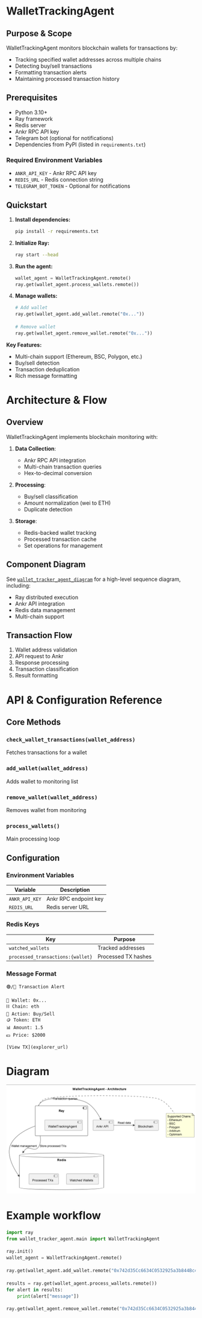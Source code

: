 # WalletTrackingAgent

## Purpose & Scope

WalletTrackingAgent monitors blockchain wallets for transactions by:

- Tracking specified wallet addresses across multiple chains
- Detecting buy/sell transactions
- Formatting transaction alerts
- Maintaining processed transaction history

## Prerequisites

- Python 3.10+
- Ray framework
- Redis server
- Ankr RPC API key
- Telegram bot (optional for notifications)
- Dependencies from PyPI (listed in `requirements.txt`)

### Required Environment Variables

- `ANKR_API_KEY` - Ankr RPC API key
- `REDIS_URL` - Redis connection string
- `TELEGRAM_BOT_TOKEN` - Optional for notifications

## Quickstart

1. **Install dependencies:**

   ```bash
   pip install -r requirements.txt
   ```

2. **Initialize Ray:**

   ```bash
   ray start --head
   ```

3. **Run the agent:**

   ```python
   wallet_agent = WalletTrackingAgent.remote()
   ray.get(wallet_agent.process_wallets.remote())
   ```

4. **Manage wallets:**

   ```python
   # Add wallet
   ray.get(wallet_agent.add_wallet.remote("0x..."))

   # Remove wallet
   ray.get(wallet_agent.remove_wallet.remote("0x..."))
   ```

**Key Features:**

- Multi-chain support (Ethereum, BSC, Polygon, etc.)
- Buy/sell detection
- Transaction deduplication
- Rich message formatting

# Architecture & Flow

## Overview

WalletTrackingAgent implements blockchain monitoring with:

1. **Data Collection**:
   - Ankr RPC API integration
   - Multi-chain transaction queries
   - Hex-to-decimal conversion

2. **Processing**:
   - Buy/sell classification
   - Amount normalization (wei to ETH)
   - Duplicate detection

3. **Storage**:
   - Redis-backed wallet tracking
   - Processed transaction cache
   - Set operations for management

## Component Diagram

See [`wallet_tracker_agent_diagram`](images/diagrams/wallet_tracker_agent.png) for a high-level sequence diagram, including:

- Ray distributed execution
- Ankr API integration
- Redis data management
- Multi-chain support

## Transaction Flow

1. Wallet address validation
2. API request to Ankr
3. Response processing
4. Transaction classification
5. Result formatting

# API & Configuration Reference

## Core Methods

### `check_wallet_transactions(wallet_address)`

Fetches transactions for a wallet

### `add_wallet(wallet_address)`

Adds wallet to monitoring list

### `remove_wallet(wallet_address)`

Removes wallet from monitoring

### `process_wallets()`

Main processing loop

## Configuration

### Environment Variables

| Variable       | Description           |
| -------------- | --------------------- |
| `ANKR_API_KEY` | Ankr RPC endpoint key |
| `REDIS_URL`    | Redis server URL      |

### Redis Keys

| Key                               | Purpose             |
| --------------------------------- | ------------------- |
| `watched_wallets`                 | Tracked addresses   |
| `processed_transactions:{wallet}` | Processed TX hashes |

### Message Format

```
🟢/🔴 Transaction Alert

🔗 Wallet: 0x...
⛓️ Chain: eth
💱 Action: Buy/Sell
🪙 Token: ETH
📊 Amount: 1.5
💵 Price: $2000

[View TX](explorer_url)
```

# Diagram

![wallet_tracker_agent.png](images/diagrams/wallet_tracker_agent.png)

# Example workflow

```python
import ray
from wallet_tracker_agent.main import WalletTrackingAgent

ray.init()
wallet_agent = WalletTrackingAgent.remote()

ray.get(wallet_agent.add_wallet.remote("0x742d35Cc6634C0532925a3b844Bc454e4438f44e"))  # Example ETH wallet

results = ray.get(wallet_agent.process_wallets.remote())
for alert in results:
    print(alert["message"])

ray.get(wallet_agent.remove_wallet.remote("0x742d35Cc6634C0532925a3b844Bc454e4438f44e"))
```
